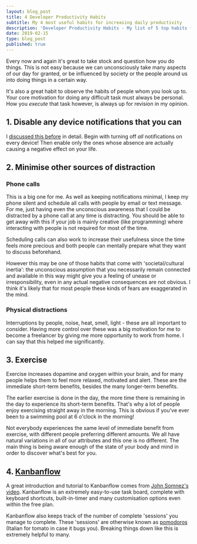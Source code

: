 ```yaml
---
layout: blog_post
title: 4 Developer Productivity Habits
subtitle: My 4 most useful habits for increasing daily productivity
description: 'Developer Productivity Habits - My list of 5 top habits for increasing daily productivity - how to think, learn and do faster'
date: 2019-02-15
type: blog_post
published: true
---
```


Every now and again it's great to take stock and question how you do things. This is not easy because we can unconsciously take many aspects of our day for granted, or be influenced by society or the people around us into doing things in a certain way.

It's also a great habit to observe the habits of people whom you look up to. Your core motivation for doing any difficult task must always be personal. How you *execute* that task however, is always up for revision in my opinion.

## 1. Disable any device notifications that you can
I [discussed this before](https://rsmith.io/blog/why-app-notifications-are-bad/) in detail. Begin with turning off *all* notifications on every device! Then enable only the ones whose absence are actually causing a negative effect on your life.

## 2. Minimise other sources of distraction
### Phone calls
This is a big one for me. As well as keeping notifications minimal, I keep my phone silent and schedule all calls with people by email or text message. For me, just having even the unconscious awareness that I could be distracted by a phone call at any time is distracting. You should be able to get away with this if your job is mainly creative (like programming) where interacting with people is not required for most of the time.

Scheduling calls can also work to increase their usefulness since the time feels more precious and both people can mentally prepare what they want to discuss beforehand.

However this may be one of those habits that come with 'societal/cultural inertia': the unconscious assumption that you necessarily remain connected and available in this way might give you a feeling of unease or irresponsibility, even in any actual negative consequences are not obvious. I think it's likely that for most people these kinds of fears are exaggerated in the mind.

### Physical distractions
Interruptions by people, noise, heat, smell, light - these are all important to consider. Having more control over these was a big motivation for me to become a freelancer by giving me more opportunity to work from home. I can say that this helped me significantly.

## 3. Exercise
Exercise increases dopamine and oxygen within your brain, and for many people helps them to feel more relaxed, motivated and alert. These are the immediate short-term benefits, besides the many longer-term benefits. 

The earlier exercise is done in the day, the more time there is remaining in the day to experience its short-term benefits. That's why a lot of people enjoy exercising straight away in the morning. This is obvious if you've ever been to a swimming pool at 6 o'clock in the morning!

Not everybody experiences the same level of immediate benefit from exercise, with different people preferring different amounts. We all have natural variations in all of our attributes and this one is no different. The main thing is being aware enough of the state of your body and mind in order to discover what's best for you.

## 4. [Kanbanflow](https://kanbanflow.com/)
A great introduction and tutorial to Kanbanflow comes from [John Somnez&#39;s video](https://www.youtube.com/watch?v=W9k0OhJkjQ0). Kanbanflow is an extremely easy-to-use task board, complete with keyboard shortcuts, built-in-timer and many customisation options even within the free plan.

 Kanbanflow also keeps track of the number of complete 'sessions' you manage to complete. These 'sessions' are otherwise known as [pomodoros](https://francescocirillo.com/pages/pomodoro-technique) (Italian for tomato in case it bugs you). Breaking things down like this is extremely helpful to many.

